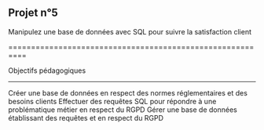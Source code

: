 Projet n°5
----------

Manipulez une base de données avec SQL pour suivre la satisfaction client

==========================================================

Objectifs pédagogiques

---------------------

Créer une base de données en respect des normes réglementaires et des besoins clients
Effectuer des requêtes SQL pour répondre à une problématique métier en respect du RGPD
Gérer une base de données établissant des requêtes et en respect du RGPD
